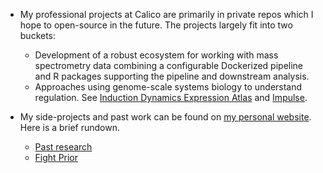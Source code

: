 - My professional projects at Calico are primarily in private repos which I hope to open-source in the future. The projects largely fit into two buckets:
    - Development of a robust ecosystem for working with mass spectrometry data combining a configurable Dockerized pipeline and R packages supporting the pipeline and downstream analysis.
    - Approaches using genome-scale systems biology to understand regulation. See [Induction Dynamics Expression Atlas](https://idea.research.calicolabs.com/) and [Impulse](https://github.com/calico/impulse).

- My side-projects and past work can be found on [my personal website](shackett.org). Here is a brief rundown.
    - [Past research](http://www.shackett.org/academics/)
    - [Fight Prior](http://www.fightprior.com)
